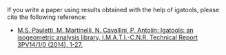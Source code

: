 If you write a paper using results obtained with the help of igatools, please cite the following reference:
  * [M.S. Pauletti, M. Martinelli, N. Cavallini, P. Antolín: Igatools: an isogeometric analysis library, I.M.A.T.I.-C.N.R. Technical Report 3PV14/1/0  (2014), 1-27.](https://www.dropbox.com/s/jhraxy2krvs83sz/3PV14-1-0.pdf)